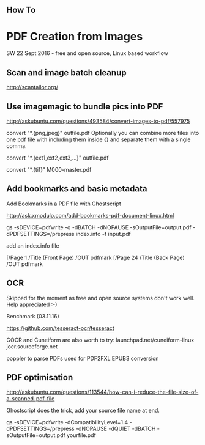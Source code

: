 ## How To

# PDF Creation from Images

SW 22 Sept 2016 - free and open source, Linux based workflow

## Scan and image batch cleanup

http://scantailor.org/

## Use imagemagic to bundle pics into PDF

http://askubuntu.com/questions/493584/convert-images-to-pdf/557975

convert "*.{png,jpeg}" outfile.pdf
Optionally you can combine more files into one pdf file with including them inside {} and separate them with a single comma.

convert "*.{ext1,ext2,ext3,...}" outfile.pdf

convert "*.{tif}" M000-master.pdf

## Add bookmarks and basic metadata

Add Bookmarks in a PDF file with Ghostscript

http://ask.xmodulo.com/add-bookmarks-pdf-document-linux.html

gs -sDEVICE=pdfwrite -q -dBATCH -dNOPAUSE -sOutputFile=output.pdf -dPDFSETTINGS=/prepress index.info -f input.pdf

add an index.info file

[/Page 1 /Title (Front Page) /OUT pdfmark
[/Page 24 /Title (Back Page) /OUT pdfmark

## OCR

Skipped for the moment as free and open source systems don't work well. Help appreciated :-)

Benchmark (03.11.16)

https://github.com/tesseract-ocr/tesseract

GOCR and Cuneiform are also worth to try: launchpad.net/cuneiform-linux jocr.sourceforge.net

poppler to parse PDFs used for PDF2FXL EPUB3 conversion

## PDF optimisation

http://askubuntu.com/questions/113544/how-can-i-reduce-the-file-size-of-a-scanned-pdf-file

Ghostscript does the trick, add your source file name at end.

gs -sDEVICE=pdfwrite -dCompatibilityLevel=1.4 -dPDFSETTINGS=/prepress -dNOPAUSE -dQUIET -dBATCH -sOutputFile=output.pdf yourfile.pdf

